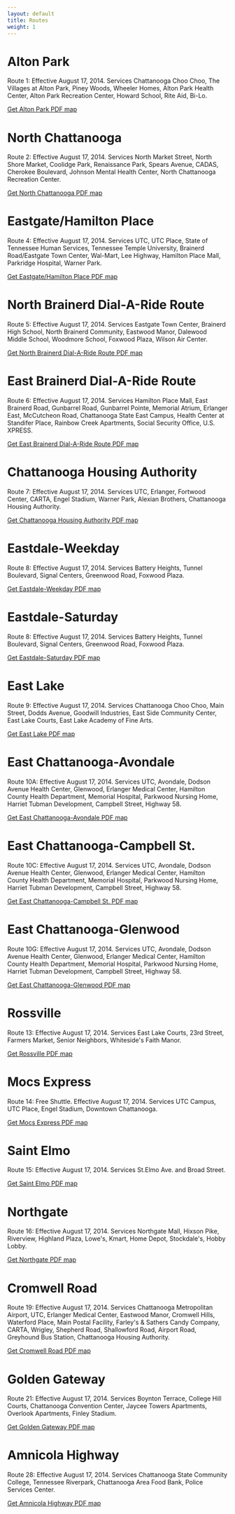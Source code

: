 ```yaml
---
layout: default
title: Routes
weight: 1
---
```

Alton Park
==========

Route 1: Effective August 17, 2014. Services Chattanooga Choo Choo, The Villages at Alton Park, Piney Woods, Wheeler Homes, Alton Park Health Center, Alton Park Recreation Center, Howard School, Rite Aid, Bi-Lo.

[Get Alton Park PDF map](http://gocarta.org/maps/route1.pdf)

North Chattanooga
=================

Route 2: Effective August 17, 2014. Services North Market Street, North Shore Market, Coolidge Park, Renaissance Park, Spears Avenue, CADAS, Cherokee Boulevard, Johnson Mental Health Center, North Chattanooga Recreation Center.

[Get North Chattanooga PDF map](http://gocarta.org/maps/route2.pdf)

Eastgate/Hamilton Place
=======================

Route 4: Effective August 17, 2014. Services UTC, UTC Place, State of Tennessee Human Services, Tennessee Temple University, Brainerd Road/Eastgate Town Center, Wal-Mart, Lee Highway, Hamilton Place Mall, Parkridge Hospital, Warner Park.

[Get Eastgate/Hamilton Place PDF map](http://gocarta.org/maps/route4.pdf)

North Brainerd Dial-A-Ride Route
================================

Route 5: Effective August 17, 2014. Services Eastgate Town Center, Brainerd High School, North Brainerd Community, Eastwood Manor, Dalewood Middle School, Woodmore School, Foxwood Plaza, Wilson Air Center.

[Get North Brainerd Dial-A-Ride Route PDF map](http://gocarta.org/maps/route5.pdf)

East Brainerd Dial-A-Ride Route
===============================

Route 6: Effective August 17, 2014. Services Hamilton Place Mall, East Brainerd Road, Gunbarrel Road, Gunbarrel Pointe, Memorial Atrium, Erlanger East, McCutcheon Road, Chattanooga State East Campus, Health Center at Standifer Place, Rainbow Creek Apartments, Social Security Office, U.S. XPRESS.

[Get East Brainerd Dial-A-Ride Route PDF map](http://gocarta.org/maps/route6.pdf)

Chattanooga Housing Authority
=============================

Route 7: Effective August 17, 2014. Services UTC, Erlanger, Fortwood Center, CARTA, Engel Stadium, Warner Park, Alexian Brothers, Chattanooga Housing Authority.

[Get Chattanooga Housing Authority PDF map](http://gocarta.org/maps/route7.pdf)

Eastdale-Weekday
================

Route 8: Effective August 17, 2014. Services Battery Heights, Tunnel Boulevard, Signal Centers, Greenwood Road, Foxwood Plaza.

[Get Eastdale-Weekday PDF map](http://gocarta.org/maps/route8-weekdays.pdf)

Eastdale-Saturday
=================

Route 8: Effective August 17, 2014. Services Battery Heights, Tunnel Boulevard, Signal Centers, Greenwood Road, Foxwood Plaza.

[Get Eastdale-Saturday PDF map](http://gocarta.org/maps/route8-saturdays.pdf)

East Lake
=========

Route 9: Effective August 17, 2014. Services Chattanooga Choo Choo, Main Street, Dodds Avenue, Goodwill Industries, East Side Community Center, East Lake Courts, East Lake Academy of Fine Arts.

[Get East Lake PDF map](http://gocarta.org/maps/route9.pdf)

East Chattanooga-Avondale
=========================

Route 10A: Effective August 17, 2014. Services UTC, Avondale, Dodson Avenue Health Center, Glenwood, Erlanger Medical Center, Hamilton County Health Department, Memorial Hospital, Parkwood Nursing Home, Harriet Tubman Development, Campbell Street, Highway 58.

[Get East Chattanooga-Avondale PDF map](http://gocarta.org/maps/route10a.pdf)

East Chattanooga-Campbell St.
=============================

Route 10C: Effective August 17, 2014. Services UTC, Avondale, Dodson Avenue Health Center, Glenwood, Erlanger Medical Center, Hamilton County Health Department, Memorial Hospital, Parkwood Nursing Home, Harriet Tubman Development, Campbell Street, Highway 58.

[Get East Chattanooga-Campbell St. PDF map](http://gocarta.org/maps/route10c.pdf)

East Chattanooga-Glenwood
=========================

Route 10G: Effective August 17, 2014. Services UTC, Avondale, Dodson Avenue Health Center, Glenwood, Erlanger Medical Center, Hamilton County Health Department, Memorial Hospital, Parkwood Nursing Home, Harriet Tubman Development, Campbell Street, Highway 58.

[Get East Chattanooga-Glenwood PDF map](http://gocarta.org/maps/route10g.pdf)

Rossville
=========

Route 13: Effective August 17, 2014. Services East Lake Courts, 23rd Street, Farmers Market, Senior Neighbors, Whiteside's Faith Manor.

[Get Rossville PDF map](http://gocarta.org/maps/route13.pdf)

Mocs Express
============

Route 14: Free Shuttle. Effective August 17, 2014. Services UTC Campus, UTC Place, Engel Stadium, Downtown Chattanooga.

[Get Mocs Express PDF map](http://gocarta.org/maps/route14.pdf)

Saint Elmo
==========

Route 15: Effective August 17, 2014. Services St.Elmo Ave. and Broad Street.

[Get Saint Elmo PDF map](http://gocarta.org/maps/route15.pdf)

Northgate
=========

Route 16: Effective August 17, 2014. Services Northgate Mall, Hixson Pike, Riverview, Highland Plaza, Lowe's, Kmart, Home Depot, Stockdale's, Hobby Lobby.

[Get Northgate PDF map](http://gocarta.org/maps/route16.pdf)

Cromwell Road
=============

Route 19: Effective August 17, 2014. Services Chattanooga Metropolitan Airport, UTC, Erlanger Medical Center, Eastwood Manor, Cromwell Hills, Waterford Place, Main Postal Facility, Farley's & Sathers Candy Company, CARTA, Wrigley, Shepherd Road, Shallowford Road, Airport Road, Greyhound Bus Station, Chattanooga Housing Authority.

[Get Cromwell Road PDF map](http://gocarta.org/maps/route19.pdf)

Golden Gateway
==============

Route 21: Effective August 17, 2014. Services Boynton Terrace, College Hill Courts, Chattanooga Convention Center, Jaycee Towers Apartments, Overlook Apartments, Finley Stadium.

[Get Golden Gateway PDF map](http://gocarta.org/maps/route21.pdf)

Amnicola Highway
================

Route 28: Effective August 17, 2014. Services Chattanooga State Community College, Tennessee Riverpark, Chattanooga Area Food Bank, Police Services Center.

[Get Amnicola Highway PDF map](http://gocarta.org/maps/route28.pdf)